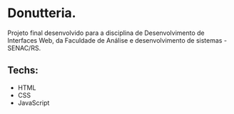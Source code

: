# Donutteria.
 Projeto final desenvolvido para a disciplina de Desenvolvimento de Interfaces Web, da Faculdade de Análise e desenvolvimento de sistemas - SENAC/RS.

## Techs:

*  HTML
*  CSS
*  JavaScript

